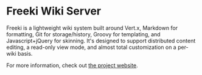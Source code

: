 # Freeki Wiki Server

Freeki is a lightweight wiki system built around Vert.x, Markdown for formatting, Git for storage/history, Groovy for templating, and Javascript+jQuery for skinning. It's designed to support distributed content editing, a read-only view mode, and almost total customization on a per-wiki basis.

For more information, check out [the project website](http://www.freestatemakers.org/wiki/Projects/Freeki/).